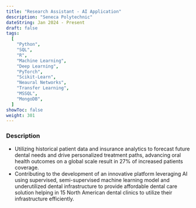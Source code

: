```yaml
---
title: "Research Assistant - AI Application"
description: "Seneca Polytechnic"
dateString: Jan 2024 - Present
draft: false
tags:
  [
    "Python",
    "SQL",
    "R",
    "Machine Learning",
    "Deep Learning",
    "PyTorch",
    "Scikit-Learn",
    "Neaural Networks",
    "Transfer Learning",
    "MSSQL",
    "MongoDB",
  ]
showToc: false
weight: 301
---
```


### Description

- Utilizing historical patient data and insurance analytics to forecast future dental needs and drive personalized treatment paths, advancing oral health outcomes on a global scale result in 27% of increased patients coverage.
- Contributing to the development of an innovative platform leveraging AI using supervised, semi-supervised machine learning model and
underutilized dental infrastructure to provide affordable dental care solution helping in 15 North American dental clinics to utilize their
infrastructure efficiently.

<!-- ![](/experience/16bit/img1.jpeg#center) -->
